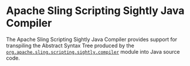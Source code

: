 Apache Sling Scripting Sightly Java Compiler
====
The Apache Sling Scripting Sightly Java Compiler provides support for transpiling the Abstract Syntax Tree produced by the
[`org.apache.sling.scripting.sightly.compiler`](../compiler) module into Java source code.
